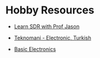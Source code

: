 # Hobby Resources

* [Learn SDR with Prof Jason](https://www.youtube.com/playlist?list=PLywxmTaHNUNyKmgF70q8q3QHYIw_LFbrX)

* [Teknomani - Electronic, Turkish](https://www.youtube.com/@Teknomani/)

* [Basic Electronics](https://www.youtube.com/watch?v=nb4ovfwqup8)